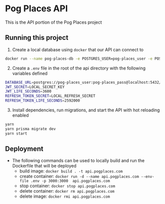 # Pog Places API
This is the API portion of the Pog Places project


## Running this project
1. Create a local database using `docker` that our API can connect to
```bash
docker run --name pog-places-db -e POSTGRES_USER=pog-places_user -e POSTGRES_PASSWORD=pog-places_pass -e POSTGRES_DB=pog-places -p 5432:5432 -v pog-places_data:/var/lib/postgresql/data -d postgres
```

2. Create a `.env` file in the root of the api directory with the following variables defined
```bash
DATABASE_URL=postgres://pog-places_user:pog-places_pass@localhost:5432/pog-places?schema=public
JWT_SECRET=LOCAL_SECRET_KEY
JWT_LIFE_SECONDS=3600
REFRESH_TOKEN_SECRET=LOCAL_REFRESH_SECRET
REFRESH_TOKEN_LIFE_SECONDS=2592000
```

3. Install dependencies, run migrations, and start the API with hot reloading enabled
```bash
yarn
yarn prisma migrate dev
yarn start
```

## Deployment
- The following commands can be used to locally build and run the Dockerfile that will be deployed
    - build image: `docker build . -t api.pogplaces.com`
    - create container: `docker run -d --name api.pogplaces.com --env-file .env -p 3000:3000  api.pogplaces.com`
    - stop container: `docker stop api.pogplaces.com`
    - delete container: `docker rm api.pogplaces.com`
    - delete image: `docker rmi api.pogplaces.com`
